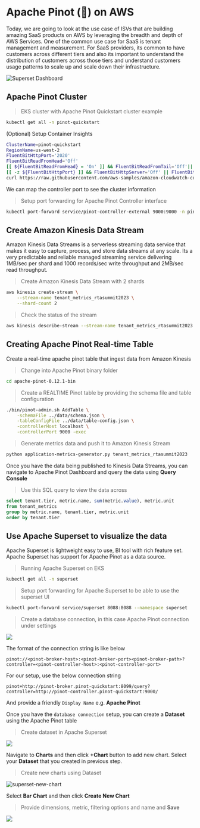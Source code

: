 # Apache Pinot (🍷) on AWS

Today, we are going to look at the use case of ISVs that are building amazing SaaS products on AWS by leveraging the breadth and depth of AWS Services. One of the common use case for SaaS is tenant management and measurement. For SaaS providers, its common to have customers across different tiers and also its important to understand the distribution of customers across those tiers and understand customers usage patterns to scale up and scale down their infrastructure.

![Superset Dashboard](./data/pinot-on-aws-hero.png)

## Apache Pinot Cluster

>EKS cluster with Apache Pinot Quickstart cluster example
```bash
kubectl get all -n pinot-quickstart
```

(Optional) Setup Container Insights
```bash
ClusterName=pinot-quickstart
RegionName=us-west-2
FluentBitHttpPort='2020'
FluentBitReadFromHead='Off'
[[ ${FluentBitReadFromHead} = 'On' ]] && FluentBitReadFromTail='Off'|| FluentBitReadFromTail='On'
[[ -z ${FluentBitHttpPort} ]] && FluentBitHttpServer='Off' || FluentBitHttpServer='On'
curl https://raw.githubusercontent.com/aws-samples/amazon-cloudwatch-container-insights/latest/k8s-deployment-manifest-templates/deployment-mode/daemonset/container-insights-monitoring/quickstart/cwagent-fluent-bit-quickstart.yaml | sed 's/{{cluster_name}}/'${ClusterName}'/;s/{{region_name}}/'${RegionName}'/;s/{{http_server_toggle}}/"'${FluentBitHttpServer}'"/;s/{{http_server_port}}/"'${FluentBitHttpPort}'"/;s/{{read_from_head}}/"'${FluentBitReadFromHead}'"/;s/{{read_from_tail}}/"'${FluentBitReadFromTail}'"/' | kubectl apply -f - 
```

We can map the controller port to see the cluster information

> Setup port forwarding for Apache Pinot Controller interface
```bash
kubectl port-forward service/pinot-controller-external 9000:9000 -n pinot-quickstart
```

## Create Amazon Kinesis Data Stream
Amazon Kinesis Data Streams is a serverless streaming data service that makes it easy to capture, process, and store data streams at any scale. Its a very predictable and reliable managed streaming service delivering 1MB/sec per shard and 1000 records/sec write throughput and 2MB/sec read throughput.  

> Create Amazon Kinesis Data Stream with 2 shards

```bash
aws kinesis create-stream \
    --stream-name tenant_metrics_rtasummit2023 \
    --shard-count 2
```

> Check the status of the stream

```bash
aws kinesis describe-stream --stream-name tenant_metrics_rtasummit2023
```

## Creating Apache Pinot Real-time Table

Create a real-time apache pinot table that ingest data from Amazon Kinesis


> Change into Apache Pinot binary folder
```bash
cd apache-pinot-0.12.1-bin
```


> Create a REALTIME Pinot table by providing the schema file and table configuration
```bash
./bin/pinot-admin.sh AddTable \
    -schemaFile ../data/schema.json \
    -tableConfigFile ../data/table-config.json \
    -controllerHost localhost \
    -controllerPort 9000 -exec
```

> Generate metrics data and push it to Amazon Kinesis Stream

```bash
python application-metrics-generator.py tenant_metrics_rtasummit2023
```

Once you have the data being published to Kinesis Data Streams, you can navigate to Apache Pinot Dashboard and query the data using **Query Console**

> Use this SQL query to view the data across
```sql
select tenant.tier, metric.name, sum(metric.value), metric.unit
from tenant_metrics
group by metric.name, tenant.tier, metric.unit
order by tenant.tier

```

## Use Apache Superset to visualize the data
Apache Superset is lightweight easy to use, BI tool with rich feature set. Apache Superset has support for Apache Pinot as a data source.

> Running Apache Superset on EKS

```bash
kubectl get all -n superset
```

> Setup port forwarding for Apache Superset to be able to use the superset UI
```bash
kubectl port-forward service/superset 8088:8088 --namespace superset
```

> Create a database connection, in this case Apache Pinot connection under settings

![](./data/superset-database-settings.png)

The format of the connection string is like below

```
pinot://<pinot-broker-host>:<pinot-broker-port><pinot-broker-path>?controller=<pinot-controller-host>:<pinot-controller-port>
```

For our setup, use the below connection string
```
pinot+http://pinot-broker.pinot-quickstart:8099/query?controller=http://pinot-controller.pinot-quickstart:9000/
```

And provide a friendly `Display Name` e.g. **Apache Pinot**

Once you have the `database connection` setup, you can create a **Dataset** using the Apache Pinot table

> Create dataset in Apache Superset

![](./data/superset-dataset-create.png)

Navigate to **Charts** and then click **+Chart** button to add new chart. Select your **Dataset** that you created in previous step.

> Create new charts using Dataset

![superset-new-chart](./data/superset-charts-new.png)

Select **Bar Chart** and then click **Create New Chart**

> Provide dimensions, metric, filtering options and name and **Save**

![](./data/superset-charts-tieruage.png)


